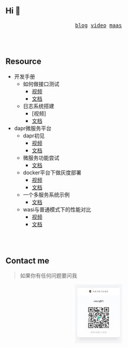 ## Hi 👋

<p align="center">
  <samp>
    <a href="https://wwqdrh.github.io">blog</a>
  </samp>
  <samp>
    <a href="https://space.bilibili.com/538676331">video</a>
  </samp>
  <samp>
    <a href="http://114.132.221.80/">maas</a>
  </samp>
</p>

<br />

<br />

## Resource

- 开发手册
  - 如何做接口测试
    - [视频](https://www.bilibili.com/video/BV1fY411R7Dq)
    - [文档](./handle/how-api-test/README.md)
  - 日志系统搭建
    - [视频]
    - [文档](./handle/build_logcenter/README.md)
- dapr微服务平台
  - dapr初见
    - [视频](https://www.bilibili.com/video/BV1L24y1y75B)
    - [文档](./use_dapr/01-start/docs.md)
  - 微服务功能尝试
    - [文档](./use_dapr/02-basic/docs.md)
  - docker平台下做灰度部署
    - [视频](https://www.bilibili.com/video/BV1c84y1k79a/)
    - [文档](./use_dapr/03-gray/docs.md)
  - 一个多服务系统示例
    - [文档](./use_dapr/04-doaapp/README.md)
  - wasi与普通模式下的性能对比
    - [视频](https://www.bilibili.com/video/BV1Ve4y137tW/)
    - [文档](./use_dapr/05-trywasm/README.md)
<br />

<br />

## Contact me

> 如果你有任何问题要问我

<p align="center">
  <img width="128" src="./know-chat.jpg" />
</p>
